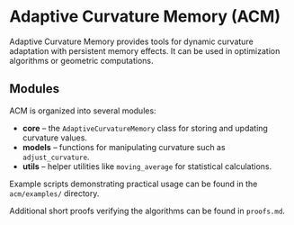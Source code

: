 # Adaptive Curvature Memory (ACM)

Adaptive Curvature Memory provides tools for dynamic curvature adaptation with persistent memory effects. It can be used in optimization algorithms or geometric computations.

## Modules

ACM is organized into several modules:

- **core** – the `AdaptiveCurvatureMemory` class for storing and updating curvature values.
- **models** – functions for manipulating curvature such as `adjust_curvature`.
- **utils** – helper utilities like `moving_average` for statistical calculations.

Example scripts demonstrating practical usage can be found in the `acm/examples/` directory.

Additional short proofs verifying the algorithms can be found in `proofs.md`.
